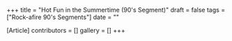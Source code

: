+++
title = "Hot Fun in the Summertime (90's Segment)"
draft = false
tags = ["Rock-afire 90's Segments"]
date = ""

[Article]
contributors = []
gallery = []
+++